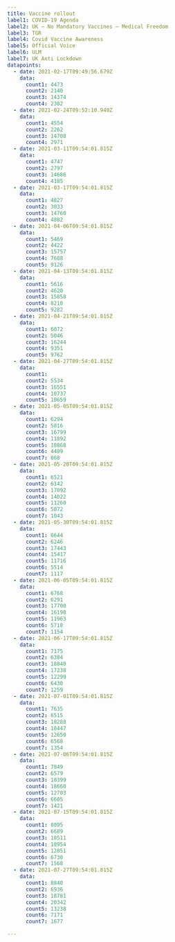 ```yaml
---
title: Vaccine rollout
label1: COVID-19 Agenda
label2: UK – No Mandatory Vaccines – Medical Freedom
label3: TGR
label4: Covid Vaccine Awareness
label5: Official Voice
label6: ULM
label7: UK Anti Lockdown
datapoints:
  - date: 2021-02-17T09:49:56.679Z
    data:
      count1: 4473
      count2: 2140
      count3: 14374
      count4: 2302
  - date: 2021-02-24T09:52:10.940Z
    data:
      count1: 4554
      count2: 2262
      count3: 14708
      count4: 2971
  - date: 2021-03-11T09:54:01.815Z
    data:
      count1: 4747
      count2: 2797
      count3: 14686
      count4: 4185
  - date: 2021-03-17T09:54:01.815Z
    data:
      count1: 4827
      count2: 3033
      count3: 14760
      count4: 4882
  - date: 2021-04-06T09:54:01.815Z
    data:
      count1: 5469
      count2: 4422
      count3: 15757
      count4: 7688
      count5: 9126
  - date: 2021-04-13T09:54:01.815Z
    data:
      count1: 5616
      count2: 4620
      count3: 15858
      count4: 8210
      count5: 9282
  - date: 2021-04-21T09:54:01.815Z
    data:
      count1: 6072
      count2: 5046
      count3: 16244
      count4: 9351
      count5: 9762
  - date: 2021-04-27T09:54:01.815Z
    data:
      count1: 
      count2: 5534
      count3: 16551
      count4: 10737
      count5: 10659
  - date: 2021-05-05T09:54:01.815Z
    data:
      count1: 6294
      count2: 5816
      count3: 16799
      count4: 11892
      count5: 10868
      count6: 4499
      count7: 868
  - date: 2021-05-20T09:54:01.815Z
    data:
      count1: 6521
      count2: 6142
      count3: 17092
      count4: 14022
      count5: 11260
      count6: 5072
      count7: 1043
  - date: 2021-05-30T09:54:01.815Z
    data:
      count1: 6644
      count2: 6246
      count3: 17443
      count4: 15417
      count5: 11716
      count6: 5514
      count7: 1117
  - date: 2021-06-05T09:54:01.815Z
    data:
      count1: 6768
      count2: 6291
      count3: 17700
      count4: 16198
      count5: 11963
      count6: 5718
      count7: 1154
  - date: 2021-06-17T09:54:01.815Z
    data:
      count1: 7175
      count2: 6384
      count3: 18040
      count4: 17238
      count5: 12299
      count6: 6430
      count7: 1259
  - date: 2021-07-01T09:54:01.815Z
    data:
      count1: 7635
      count2: 6515
      count3: 18288
      count4: 18447
      count5: 12650
      count6: 6568
      count7: 1354
  - date: 2021-07-06T09:54:01.815Z
    data:
      count1: 7849
      count2: 6579
      count3: 18399
      count4: 18660
      count5: 12703
      count6: 6605
      count7: 1421
  - date: 2021-07-15T09:54:01.815Z
    data:
      count1: 8095
      count2: 6689
      count3: 18511
      count4: 18954
      count5: 12851
      count6: 6730
      count7: 1568
  - date: 2021-07-27T09:54:01.815Z
    data:
      count1: 8840
      count2: 6936
      count3: 18781
      count4: 20342
      count5: 13238
      count6: 7171
      count7: 1677

---
```


